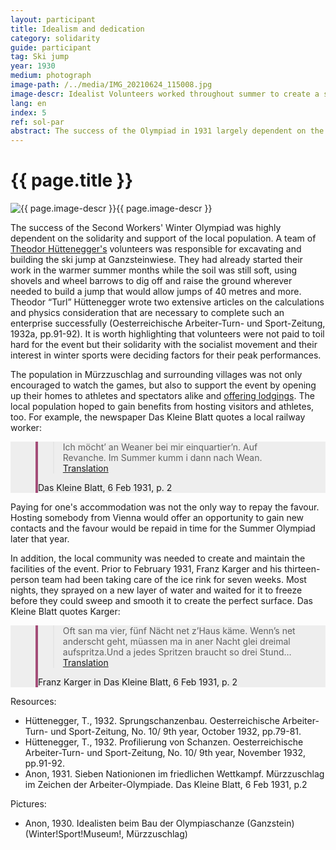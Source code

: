 ```yaml
---
layout: participant
title: Idealism and dedication
category: solidarity
guide: participant
tag: Ski jump
year: 1930
medium: photograph
image-path: /../media/IMG_20210624_115008.jpg
image-descr: Idealist Volunteers worked throughout summer to create a ski jump of international standards
lang: en
index: 5
ref: sol-par
abstract: The success of the Olympiad in 1931 largely dependent on the support and dedication of local volunteers, from providing quarters to building the venues.
---
```

<div class="infotext">
  <h1  id="title">{{ page.title }}</h1>
  <div class="grid-item" id="exhibit-image"><img src="/../media/IMG_20210624_115008.jpg" class="img-fluid" alt="{{ page.image-descr }}">{{ page.image-descr }}</div>
  <p>The success of the Second Workers' Winter Olympiad was highly dependent on the solidarity and support of the local population. A team of <a href="#" class="link-info" data-toggle="tooltip" title="The local and technical supervisor of the Second Workers's Winter Olympiad">Theodor Hüttenegger's</a> volunteers  was responsible for excavating and building the ski jump at Ganzsteinwiese. They had already started their work in the warmer summer months while the soil was still soft, using shovels and wheel barrows to dig off and raise the ground wherever needed to build a jump that would allow jumps of 40 metres and more. Theodor “Turl” Hüttenegger wrote two extensive articles on the calculations and physics consideration that are necessary to complete such an enterprise successfully (Oesterreichische Arbeiter-Turn- und Sport-Zeitung, 1932a, pp.91-92). It is worth highlighting that volunteers were not paid to toil hard for the event but their solidarity with the socialist movement and their interest in winter sports were deciding factors for their peak performances.</p>
  <p> The population in Mürzzuschlag and surrounding villages was not only encouraged to watch the games, but also to support the event by opening up their homes to athletes and spectators alike and <a href="#" class="link-info" data-toggle="tooltip" title="The number of expected visitors exceeded available hotel and pub rooms by far">offering lodgings</a>. The local population hoped to gain benefits from hosting visitors and athletes, too. For example, the newspaper <span class="quote">Das Kleine Blatt</span> quotes a local railway worker:</p>
  <!--quote taken from: https://mdbootstrap.com/docs/standard/extended/quotes/-->
  <section class="vh-50" style="background-color: #eee;">
    <div class="container py-sm-5 h-50">
      <div class="row d-flex align-items-center h-20">
        <div class="col col-md-9 mb-3 mb-md-1" id="style3">
          <figure class="bg-white p-3 rounded" style="border-left: .25rem solid #a34e78;">
            <blockquote class="blockquote pb-2">
              <p class="inlinequote">
              Ich möcht’ an Weaner bei mir einquartier’n. Auf Revanche. Im Summer kumm i dann nach Wean.<a href="#" class="translation" data-toggle="tooltip" title="I would like to host somebody from Vienna. For a deal. Then, in summer, I go to Vienna."> Translation</a>
              </p>
            </blockquote>
            <figcaption class="blockquote-footer mb-0 font-italic">
            <span class="quote">Das Kleine Blatt</span>, 6 Feb 1931, p. 2
           </figcaption>
          </figure>
        </div>
      </div>
    </div>
  </section>
  <p>Paying for one's accommodation was not the only way to repay the favour. Hosting somebody from Vienna would offer an opportunity to gain new contacts and the favour would be repaid in time for the Summer Olympiad later that year.</p> 
  <p>In addition, the local community was needed to create and maintain the facilities of the event. Prior to February 1931, Franz Karger and his thirteen-person team had been taking care of the ice rink for seven weeks. Most nights, they sprayed on a new layer of water and waited for it to freeze before they could sweep and smooth it to create the perfect surface. <span classs="quote">Das Kleine Blatt</span> quotes Karger:</p>
  <!--quote taken from: https://mdbootstrap.com/docs/standard/extended/quotes/ I've changed the margin bottom mb to 4 to space out the elements more, and from lg to md. so it now reads mb-4 mb-md-2 instead of mb-4 mb-lg-2. py defines the top background heading-->
  <section class="vh-50" style="background-color: #eee;">
    <div class="container py-sm-5 h-50">
      <div class="row d-flex align-items-center h-20">
        <div class="col col-md-9 mb-3 mb-md-1">
          <figure class="bg-white p-3 rounded" style="border-left: .25rem solid #a34e78;">
            <blockquote class="blockquote pb-2">
              <p class="inlinequote">
              Oft san ma vier, fünf Nächt net z’Haus käme. Wenn’s net anderscht geht, müassen ma in aner Nacht glei dreimal aufspritza.Und a jedes Spritzen braucht so drei Stund…<a href="#" class="translation" data-toggle="tooltip" title="We would often not come home for four or five nights. If there is no other way, we need to spray three times a night. And every spray takes around three hours…"> Translation</a>
              </p>
            </blockquote>
            <figcaption class="blockquote-footer mb-0 font-italic">
            Franz Karger in <span class="quote">Das Kleine Blatt</span>, 6 Feb 1931, p. 2
            </figcaption>
          </figure>
        </div>
      </div>
    </div>
  </section>
  <div class="resources">
    <div class="resource-title">Resources:</div>
      <ul class="resources-list">
        <li>Hüttenegger, T., 1932. Sprungschanzenbau. <span id="source">Oesterreichische Arbeiter-Turn- und Sport-Zeitung</span>, No. 10/ 9th year, October 1932, pp.79-81.</li>
        <li>Hüttenegger, T., 1932. Profilierung von Schanzen. <span id="source">Oesterreichische Arbeiter-Turn- und Sport-Zeitung</span>, No. 10/ 9th year, November 1932, pp.91-92.</li>
        <li>Anon, 1931. Sieben Nationionen im friedlichen Wettkampf. Mürzzuschlag im Zeichen der Arbeiter-Olympiade. <span id="source">Das Kleine Blatt</span>, 6 Feb 1931, p.2</li>
      </ul>
  </div>
  <div class="resources">
    <div class="resource-title">Pictures:</div>
      <ul class="resources-list">
        <li>Anon, 1930. Idealisten beim Bau der Olympiaschanze (Ganzstein) (Winter!Sport!Museum!, Mürzzuschlag)</li>
      </ul>
  </div>
</div>